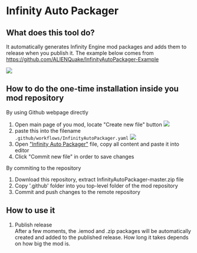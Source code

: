 # Infinity Auto Packager

## What does this tool do?  
It automatically generates Infinity Engine mod packages and adds them to release when you publish it.
The example below comes from https://github.com/ALIENQuake/InfinityAutoPackager-Example

![](https://camo.githubusercontent.com/dd9fba57de0ba54dd2fd176672c8998ed7e44f0f/68747470733a2f2f73352e67696679752e636f6d2f696d616765732f4e6167727977616a5f323032305f30325f31375f31355f31315f34395f3932392e676966)

## How to do the one-time installation inside you mod repository  

By using Github webpage directly  

1. Open main page of you mod, locate "Create new file" button 
![](https://i.imgur.com/AdQe2jf.png)
1. paste this into the filename `.github/workflows/InfinityAutoPackager.yaml`
![](https://i.imgur.com/kazdfBr.png)
1. Open ["Infinity Auto Packager"](https://github.com/InfinityTools/InfinityAutoPackager/blob/master/.github/workflows/InfinityAutoPackager.yaml) file, copy all content and paste it into editor
1. Click "Commit new file" in order to save changes

By commiting to the repository  

1. Download this repository, extract InfinityAutoPackager-master.zip file
1. Copy '.github' folder into you top-level folder of the mod repository
1. Commit and push changes to the remote repository

## How to use it  
1. Publish release  
After a few moments, the .iemod and .zip packages will be automatically created and added to the published release. How long it takes depends on how big the mod is.
